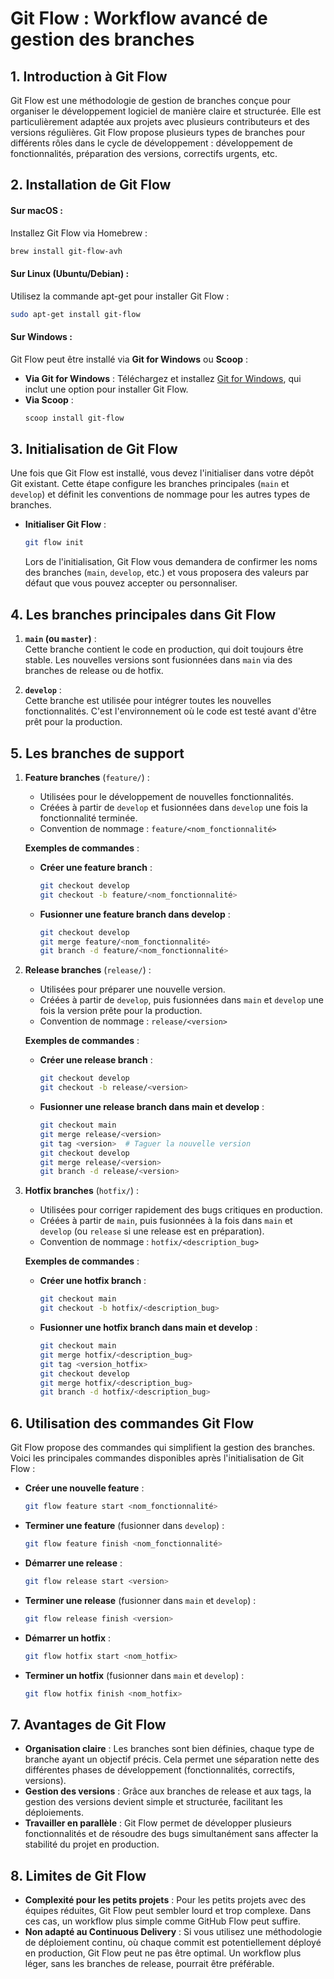 # Git Flow : Workflow avancé de gestion des branches

## 1. Introduction à Git Flow
Git Flow est une méthodologie de gestion de branches conçue pour organiser le développement logiciel de manière claire et structurée. Elle est particulièrement adaptée aux projets avec plusieurs contributeurs et des versions régulières. Git Flow propose plusieurs types de branches pour différents rôles dans le cycle de développement : développement de fonctionnalités, préparation des versions, correctifs urgents, etc.

## 2. Installation de Git Flow

#### Sur macOS :
Installez Git Flow via Homebrew :
```bash
brew install git-flow-avh
```

#### Sur Linux (Ubuntu/Debian) :
Utilisez la commande apt-get pour installer Git Flow :
```bash
sudo apt-get install git-flow
```

#### Sur Windows :
Git Flow peut être installé via **Git for Windows** ou **Scoop** :
- **Via Git for Windows** : Téléchargez et installez [Git for Windows](https://gitforwindows.org/), qui inclut une option pour installer Git Flow.
- **Via Scoop** :
  ```bash
  scoop install git-flow
  ```

## 3. Initialisation de Git Flow
Une fois que Git Flow est installé, vous devez l'initialiser dans votre dépôt Git existant. Cette étape configure les branches principales (`main` et `develop`) et définit les conventions de nommage pour les autres types de branches.

- **Initialiser Git Flow** :
  ```bash
  git flow init
  ```
  Lors de l'initialisation, Git Flow vous demandera de confirmer les noms des branches (`main`, `develop`, etc.) et vous proposera des valeurs par défaut que vous pouvez accepter ou personnaliser.

## 4. Les branches principales dans Git Flow

1. **`main` (ou `master`)** :  
   Cette branche contient le code en production, qui doit toujours être stable. Les nouvelles versions sont fusionnées dans `main` via des branches de release ou de hotfix.

2. **`develop`** :  
   Cette branche est utilisée pour intégrer toutes les nouvelles fonctionnalités. C'est l'environnement où le code est testé avant d'être prêt pour la production.

## 5. Les branches de support

1. **Feature branches** (`feature/`) :
   - Utilisées pour le développement de nouvelles fonctionnalités.
   - Créées à partir de `develop` et fusionnées dans `develop` une fois la fonctionnalité terminée.
   - Convention de nommage : `feature/<nom_fonctionnalité>`

   **Exemples de commandes** :
   - **Créer une feature branch** :
     ```bash
     git checkout develop
     git checkout -b feature/<nom_fonctionnalité>
     ```
   - **Fusionner une feature branch dans develop** :
     ```bash
     git checkout develop
     git merge feature/<nom_fonctionnalité>
     git branch -d feature/<nom_fonctionnalité>
     ```

2. **Release branches** (`release/`) :
   - Utilisées pour préparer une nouvelle version.
   - Créées à partir de `develop`, puis fusionnées dans `main` et `develop` une fois la version prête pour la production.
   - Convention de nommage : `release/<version>`

   **Exemples de commandes** :
   - **Créer une release branch** :
     ```bash
     git checkout develop
     git checkout -b release/<version>
     ```
   - **Fusionner une release branch dans main et develop** :
     ```bash
     git checkout main
     git merge release/<version>
     git tag <version>  # Taguer la nouvelle version
     git checkout develop
     git merge release/<version>
     git branch -d release/<version>
     ```

3. **Hotfix branches** (`hotfix/`) :
   - Utilisées pour corriger rapidement des bugs critiques en production.
   - Créées à partir de `main`, puis fusionnées à la fois dans `main` et `develop` (ou `release` si une release est en préparation).
   - Convention de nommage : `hotfix/<description_bug>`

   **Exemples de commandes** :
   - **Créer une hotfix branch** :
     ```bash
     git checkout main
     git checkout -b hotfix/<description_bug>
     ```
   - **Fusionner une hotfix branch dans main et develop** :
     ```bash
     git checkout main
     git merge hotfix/<description_bug>
     git tag <version_hotfix>
     git checkout develop
     git merge hotfix/<description_bug>
     git branch -d hotfix/<description_bug>
     ```


## 6. Utilisation des commandes Git Flow

Git Flow propose des commandes qui simplifient la gestion des branches. Voici les principales commandes disponibles après l'initialisation de Git Flow :

- **Créer une nouvelle feature** :
  ```bash
  git flow feature start <nom_fonctionnalité>
  ```

- **Terminer une feature** (fusionner dans `develop`) :
  ```bash
  git flow feature finish <nom_fonctionnalité>
  ```

- **Démarrer une release** :
  ```bash
  git flow release start <version>
  ```

- **Terminer une release** (fusionner dans `main` et `develop`) :
  ```bash
  git flow release finish <version>
  ```

- **Démarrer un hotfix** :
  ```bash
  git flow hotfix start <nom_hotfix>
  ```

- **Terminer un hotfix** (fusionner dans `main` et `develop`) :
  ```bash
  git flow hotfix finish <nom_hotfix>
  ```

## 7. Avantages de Git Flow

- **Organisation claire** : Les branches sont bien définies, chaque type de branche ayant un objectif précis. Cela permet une séparation nette des différentes phases de développement (fonctionnalités, correctifs, versions).
- **Gestion des versions** : Grâce aux branches de release et aux tags, la gestion des versions devient simple et structurée, facilitant les déploiements.
- **Travailler en parallèle** : Git Flow permet de développer plusieurs fonctionnalités et de résoudre des bugs simultanément sans affecter la stabilité du projet en production.

## 8. Limites de Git Flow

- **Complexité pour les petits projets** : Pour les petits projets avec des équipes réduites, Git Flow peut sembler lourd et trop complexe. Dans ces cas, un workflow plus simple comme GitHub Flow peut suffire.
- **Non adapté au Continuous Delivery** : Si vous utilisez une méthodologie de déploiement continu, où chaque commit est potentiellement déployé en production, Git Flow peut ne pas être optimal. Un workflow plus léger, sans les branches de release, pourrait être préférable.